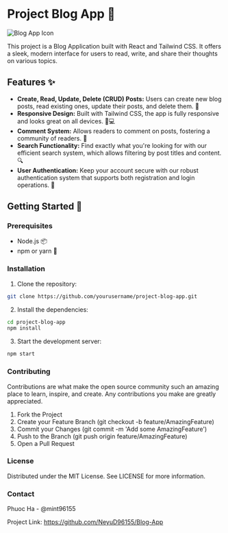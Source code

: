 ﻿# Project Blog App 📘

![Blog App Icon](path/to/your/icon.png)

This project is a Blog Application built with React and Tailwind CSS. It offers a sleek, modern interface for users to read, write, and share their thoughts on various topics.

## Features ✨

- **Create, Read, Update, Delete (CRUD) Posts:** Users can create new blog posts, read existing ones, update their posts, and delete them. 📝
- **Responsive Design:** Built with Tailwind CSS, the app is fully responsive and looks great on all devices. 📱💻
- **Comment System:** Allows readers to comment on posts, fostering a community of readers. 💬
- **Search Functionality:** Find exactly what you're looking for with our efficient search system, which allows filtering by post titles and content. 🔍
- **User Authentication:** Keep your account secure with our robust authentication system that supports both registration and login operations. 🔐

## Getting Started 🚀

### Prerequisites

- Node.js 📦
- npm or yarn 🧶
### Installation

1. Clone the repository:

```bash
git clone https://github.com/yourusername/project-blog-app.git

```

2. Install the dependencies:

```bash
cd project-blog-app
npm install

```

3. Start the development server:

```bash
npm start
```

### Contributing
Contributions are what make the open source community such an amazing place to learn, inspire, and create. Any contributions you make are greatly appreciated.

1. Fork the Project
2. Create your Feature Branch (git checkout -b feature/AmazingFeature)
3. Commit your Changes (git commit -m 'Add some AmazingFeature')
4. Push to the Branch (git push origin feature/AmazingFeature)
5. Open a Pull Request
### License
Distributed under the MIT License. See LICENSE for more information.

### Contact
Phuoc Ha - @mint96155

Project Link: https://github.com/NeyuD96155/Blog-App
